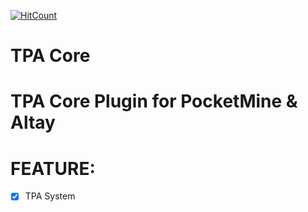 [![HitCount](http://hits.dwyl.io/Hu4wh1/HPE-TPACore.svg)](http://hits.dwyl.io/Hu4wh1/HPE-TPACore)
# TPA Core

# TPA Core Plugin for PocketMine & Altay

# FEATURE:
- [x] TPA System
